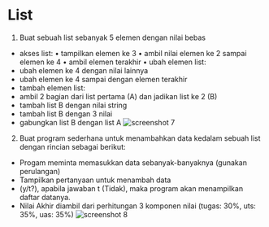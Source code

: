 # List
1.  Buat sebuah list sebanyak 5 elemen dengan nilai bebas
- akses list: • tampilkan elemen ke 3 • ambil nilai elemen ke 2 sampai elemen ke 4 • ambil elemen terakhir • ubah elemen list:
- ubah elemen ke 4 dengan nilai lainnya
- ubah elemen ke 4 sampai dengan elemen terakhir
- tambah elemen list:
- ambil 2 bagian dari list pertama (A) dan jadikan list ke 2 (B)
- tambah list B dengan nilai string
- tambah list B dengan 3 nilai
- gabungkan list B dengan list A
![screenshot  7](https://user-images.githubusercontent.com/115615983/203333301-27ef85c4-08ae-4b5c-9c97-3a9de6bd3c0e.png)

2.  Buat program sederhana untuk menambahkan data kedalam sebuah list dengan rincian sebagai berikut:
- Progam meminta memasukkan data sebanyak-banyaknya (gunakan perulangan)
- Tampilkan pertanyaan untuk menambah data
- (y/t?), apabila jawaban t (Tidak), maka program akan menampilkan daftar datanya.
- Nilai Akhir diambil dari perhitungan 3 komponen nilai (tugas: 30%, uts: 35%, uas: 35%)
![screenshot  8](https://user-images.githubusercontent.com/115615983/203334432-88df7266-6a5d-47ed-aaca-4f715dc5aeaf.png)
